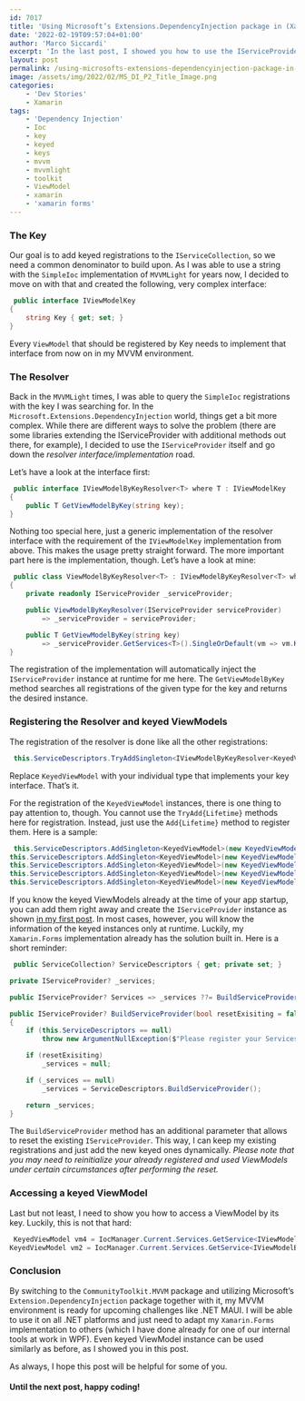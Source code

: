 ```yaml
---
id: 7017
title: 'Using Microsoft’s Extensions.DependencyInjection package in (Xamarin.Forms) MVVM applications (Part 2)'
date: '2022-02-19T09:57:04+01:00'
author: 'Marco Siccardi'
excerpt: 'In the last post, I showed you how to use the IServiceProvider interface in general for dependency injection in your Xamarin.Forms app. In this post, I will show you how to add multiple registrations of the same ViewModel type and make them accessible with a key.'
layout: post
permalink: /using-microsofts-extensions-dependencyinjection-package-in-xamarin-forms-mvvm-applications-part-2/
image: /assets/img/2022/02/MS_DI_P2_Title_Image.png
categories:
    - 'Dev Stories'
    - Xamarin
tags:
    - 'Dependency Injection'
    - Ioc
    - key
    - keyed
    - keys
    - mvvm
    - mvvmlight
    - toolkit
    - ViewModel
    - xamarin
    - 'xamarin forms'
---
```


### The Key

Our goal is to add keyed registrations to the `IServiceCollection`, so we need a common denominator to build upon. As I was able to use a string with the `SimpleIoc` implementation of `MVVMLight` for years now, I decided to move on with that and created the following, very complex interface:

``` csharp
 public interface IViewModelKey
{
    string Key { get; set; }
}
```
 
Every `ViewModel` that should be registered by Key needs to implement that interface from now on in my MVVM environment.

### The Resolver

Back in the `MVVMLight` times, I was able to query the `SimpleIoc` registrations with the key I was searching for. In the `Microsoft.Extensions.DependencyInjection` world, things get a bit more complex. While there are different ways to solve the problem (there are some libraries extending the IServiceProvider with additional methods out there, for example), I decided to use the `IServiceProvider` itself and go down the *resolver interface/implementation* road.

Let’s have a look at the interface first:

``` csharp
 public interface IViewModelByKeyResolver<T> where T : IViewModelKey
{
    public T GetViewModelByKey(string key);
}
```
 
Nothing too special here, just a generic implementation of the resolver interface with the requirement of the `IViewModelKey` implementation from above. This makes the usage pretty straight forward. The more important part here is the implementation, though. Let’s have a look at mine:

``` csharp
 public class ViewModelByKeyResolver<T> : IViewModelByKeyResolver<T> where T : IViewModelKey
{
    private readonly IServiceProvider _serviceProvider;

    public ViewModelByKeyResolver(IServiceProvider serviceProvider)
        => _serviceProvider = serviceProvider;

    public T GetViewModelByKey(string key)
        => _serviceProvider.GetServices<T>().SingleOrDefault(vm => vm.Key == key);
}
```
 
The registration of the implementation will automatically inject the `IServiceProvider` instance at runtime for me here. The `GetViewModelByKey` method searches all registrations of the given type for the key and returns the desired instance.

### Registering the Resolver and keyed ViewModels

The registration of the resolver is done like all the other registrations:

``` csharp
 this.ServiceDescriptors.TryAddSingleton<IViewModelByKeyResolver<KeyedViewModel>, ViewModelByKeyResolver<KeyedViewModel>>();
```
 
Replace `KeyedViewModel` with your individual type that implements your key interface. That’s it.

For the registration of the `KeyedViewModel` instances, there is one thing to pay attention to, though. You cannot use the `TryAdd{Lifetime}` methods here for registration. Instead, just use the `Add{Lifetime}` method to register them. Here is a sample:

``` csharp
 this.ServiceDescriptors.AddSingleton<KeyedViewModel>(new KeyedViewModel("Key1"));
this.ServiceDescriptors.AddSingleton<KeyedViewModel>(new KeyedViewModel("Key2"));
this.ServiceDescriptors.AddSingleton<KeyedViewModel>(new KeyedViewModel("Key3"));
this.ServiceDescriptors.AddSingleton<KeyedViewModel>(new KeyedViewModel("Key4"));
this.ServiceDescriptors.AddSingleton<KeyedViewModel>(new KeyedViewModel("Key5"));
```
 
If you know the keyed ViewModels already at the time of your app startup, you can add them right away and create the `IServiceProvider` instance as shown [in my first post](https://msicc.net/using-microsofts-extensions-dependencyinjection-package-in-xamarin-forms-mvvm-applications-part-1/). In most cases, however, you will know the information of the keyed instances only at runtime. Luckily, my `Xamarin.Forms` implementation already has the solution built in. Here is a short reminder:

``` csharp
 public ServiceCollection? ServiceDescriptors { get; private set; }

private IServiceProvider? _services;

public IServiceProvider? Services => _services ??= BuildServiceProvider();

public IServiceProvider? BuildServiceProvider(bool resetExisiting = false)
{
    if (this.ServiceDescriptors == null)
        throw new ArgumentNullException($"Please register your Services and ViewModels first with the {nameof(RegisterServices)} and {nameof(RegisterViewModels)} methods.");

    if (resetExisiting)
        _services = null;

    if (_services == null)
        _services = ServiceDescriptors.BuildServiceProvider();

    return _services;
}
```
 
The `BuildServiceProvider` method has an additional parameter that allows to reset the existing `IServiceProvider`. This way, I can keep my existing registrations and just add the new keyed ones dynamically. *Please note that you may need to reinitialize your already registered and used ViewModels under certain circumstances after performing the reset.*

### Accessing a keyed ViewModel

Last but not least, I need to show you how to access a ViewModel by its key. Luckily, this is not that hard:

``` csharp
 KeyedViewModel vm4 = IocManager.Current.Services.GetService<IViewModelByKeyResolver<KeyedViewModel>>().GetViewModelByKey("Key4");
KeyedViewModel vm2 = IocManager.Current.Services.GetService<IViewModelByKeyResolver<KeyedViewModel>>().GetViewModelByKey("Key2");
```
 
### Conclusion

By switching to the `CommunityToolkit.MVVM` package and utilizing Microsoft’s `Extension.DependencyInjection` package together with it, my MVVM environment is ready for upcoming challenges like .NET MAUI. I will be able to use it on all .NET platforms and just need to adapt my `Xamarin.Forms` implementation to others (which I have done already for one of our internal tools at work in WPF). Even keyed ViewModel instance can be used similarly as before, as I showed you in this post.

As always, I hope this post will be helpful for some of you.

#### Until the next post, happy coding!